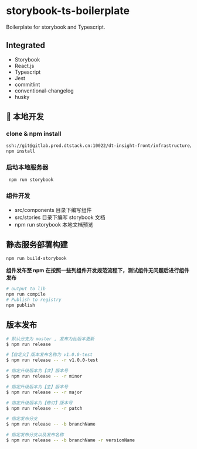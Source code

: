 # storybook-ts-boilerplate

Boilerplate for storybook and Typescript.

## Integrated

- Storybook
- React.js
- Typescript
- Jest
- commitlint
- conventional-changelog
- husky

## :wrench: 本地开发

### **clone & npm install**

```bash
ssh://git@gitlab.prod.dtstack.cn:10022/dt-insight-front/infrastructure/storybook-ts-boilerplate.git
npm install
```

### 启动本地服务器

```bash
 npm run storybook
```

### 组件开发

+ src/components 目录下编写组件
+ src/stories 目录下编写 storybook 文档
+ npm run storybook 本地文档预览  

## 静态服务部署构建

```bash
npm run build-storybook
```

**组件发布至 npm**
**在按照一些列组件开发规范流程下，测试组件无问题后进行组件发布**

```bash
# output to lib
npm run compile
# Publish to registry
npm publish
```

## 版本发布

```bash
# 默认分支为 master , 发布为此版本更新
$ npm run release

#【自定义】版本发布名称为 v1.0.0-test
$ npm run release -- -r v1.0.0-test

# 指定升级版本为【次】版本号
$ npm run release -- -r minor

# 指定升级版本为【主】版本号
$ npm run release -- -r major

# 指定升级版本为【修订】版本号
$ npm run release -- -r patch

# 指定发布分支
$ npm run release -- -b branchName

# 指定发布分支以及发布名称
$ npm run release -- -b branchName -r versionName

```
